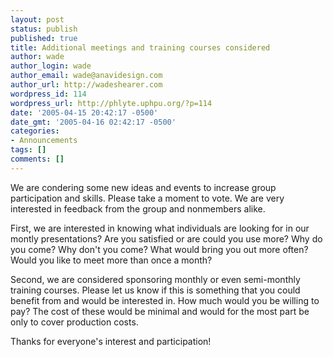 ```yaml
---
layout: post
status: publish
published: true
title: Additional meetings and training courses considered
author: wade
author_login: wade
author_email: wade@anavidesign.com
author_url: http://wadeshearer.com
wordpress_id: 114
wordpress_url: http://phlyte.uphpu.org/?p=114
date: '2005-04-15 20:42:17 -0500'
date_gmt: '2005-04-16 02:42:17 -0500'
categories:
- Announcements
tags: []
comments: []
---
```

<p>We are condering some new ideas and events to increase group participation and skills. Please take a moment to vote.  We are very interested in feedback from the group and nonmembers alike.</p>
<p>First, we are interested in knowing what individuals are looking for in our montly presentations? Are you satisfied or are could you use more? Why do you come? Why don't you come? What would bring you out more often? Would you like to meet more than once a month?</p>
<p>Second, we are considered sponsoring monthly or even semi-monthly training courses. Please let us know if this is something that you could benefit from and would be interested in. How much would you be willing to pay? The cost of these would be minimal and would for the most part be only to cover production costs.</p>
<p>Thanks for everyone's interest and participation!</p>
